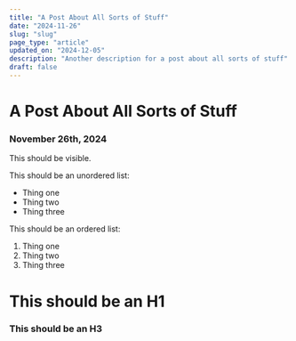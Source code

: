 ```yaml
---
title: "A Post About All Sorts of Stuff"
date: "2024-11-26"
slug: "slug"
page_type: "article"
updated_on: "2024-12-05"
description: "Another description for a post about all sorts of stuff"
draft: false
---
```


# A Post About All Sorts of Stuff

### November 26th, 2024

This should be visible.

This should be an unordered list:
- Thing one
- Thing two
- Thing three

This should be an ordered list:
1. Thing one
2. Thing two
3. Thing three

# This should be an H1

### This should be an H3